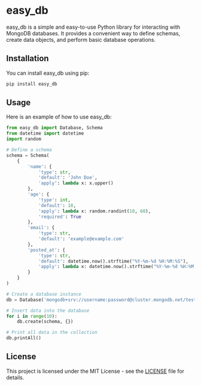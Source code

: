 # easy_db

easy_db is a simple and easy-to-use Python library for interacting with MongoDB databases. It provides a convenient way to define schemas, create data objects, and perform basic database operations.

## Installation

You can install easy_db using pip:

```bash
pip install easy_db
```

## Usage

Here is an example of how to use easy_db:

```python
from easy_db import Database, Schema
from datetime import datetime
import random

# Define a schema
schema = Schema(
    {
        'name': {
            'type': str,
            'default': 'John Doe',
            'apply': lambda x: x.upper()
        },
        'age': {
            'type': int,
            'default': 18,
            'apply': lambda x: random.randint(18, 60),
            'required': True
        },
        'email': {
            'type': str,
            'default': 'example@example.com'
        },
        'posted_at': {
            'type': str,
            'default': datetime.now().strftime("%Y-%m-%d %H:%M:%S"),
            'apply': lambda x: datetime.now().strftime("%Y-%m-%d %H:%M:%S")
        }
    }
)

# Create a database instance
db = Database('mongodb+srv://username:password@cluster.mongodb.net/test', 'test', 'test')

# Insert data into the database
for i in range(10):
    db.create(schema, {})

# Print all data in the collection
db.printAll()
```

## License

This project is licensed under the MIT License - see the [LICENSE](LICENSE) file for details.
